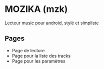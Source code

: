 # MOZIKA (mzk)

Lecteur music pour android, stylé et simpliste

## Pages
- Page de lecture
- Page pour la liste des tracks
- Page pour les paramètres
